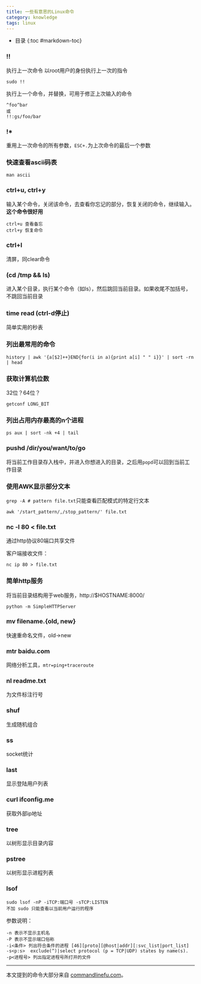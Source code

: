 ```yaml
---
title: 一些有意思的Linux命令
category: knowledge
tags: linux
---
```


* 目录
{:toc #markdown-toc}

### !!
执行上一次命令
以root用户的身份执行上一次的指令

    sudo !!

执行上一个命令，并替换，可用于修正上次输入的命令

    ^foo^bar
    或
    !!:gs/foo/bar

### !*
重用上一次命令的所有参数，`ESC+.`为上次命令的最后一个参数

### 快速查看ascii码表

    man ascii

### ctrl+u, ctrl+y
输入某个命令，关闭该命令，去查看你忘记的部分，恢复关闭的命令，继续输入。
**这个命令很好用**

    ctrl+u 查看备忘
    ctrl+y 恢复命令

### ctrl+l
清屏，同clear命令

### (cd /tmp && ls)
进入某个目录，执行某个命令（如ls），然后跳回当前目录。如果收尾不加括号，不跳回当前目录

### time read (ctrl-d停止)
简单实用的秒表

### 列出最常用的命令

    history | awk '{a[$2]++}END{for(i in a){print a[i] " " i}}' | sort -rn | head

### 获取计算机位数
32位？64位？

    getconf LONG_BIT

### 列出占用内存最高的n个进程

    ps aux | sort -nk +4 | tail

### pushd /dir/you/want/to/go
将当前工作目录存入栈中，并进入你想进入的目录，之后用`popd`可以回到当前工作目录

### 使用AWK显示部分文本
`grep -A # pattern file.txt`只能查看匹配模式的特定行文本

    awk '/start_pattern/,/stop_pattern/' file.txt

### nc -l 80 < file.txt
通过http协议80端口共享文件

客户端接收文件：

    nc ip 80 > file.txt

### 简单http服务
将当前目录结构用于web服务，http://$HOSTNAME:8000/

    python -m SimpleHTTPServer

### mv filename.{old, new}
快速重命名文件，old->new

### mtr baidu.com
网络分析工具，`mtr=ping+traceroute`

### nl readme.txt
为文件标注行号

### shuf
生成随机组合

### ss
socket统计

### last
显示登陆用户列表

### curl ifconfig.me
获取外部ip地址

### tree
以树形显示目录内容

### pstree
以树形显示进程列表

### lsof

    sudo lsof -nP -iTCP:端口号 -sTCP:LISTEN
    不加 sudo 只能查看以当前用户运行的程序

参数说明：

    -n 表示不显示主机名
    -P 表示不显示端口俗称
    -i<条件> 列出符合条件的进程 [46][proto][@host|addr][:svc_list|port_list]
    -s<p:s>  exclude(^)|select protocol (p = TCP|UDP) states by name(s).
    -p<进程号> 列出指定进程号所打开的文件

---
本文提到的命令大部分来自 [commandlinefu.com](http://www.commandlinefu.com/commands/browse/sort-by-votes)。

